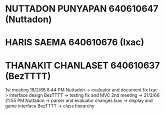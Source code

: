 # NUTTADON PUNYAPAN 640610647 (Nuttadon)
# HARIS SAEMA 640610676 (Ixac)
# THANAKIT CHANLASET 640610637 (BezTTTT)
1st meeting 18/2/66 8:44 PM
  Nuttadon -> evaluator and document fix
  Ixac -> interface design
  BezTTTT -> testing fix and MVC
2nd meeting -> 21/2/66 21:55 PM
  Nuttadon -> parser and evaluator changes
  Ixac -> display and game interface
  BezTTTT -> class hierarchy
